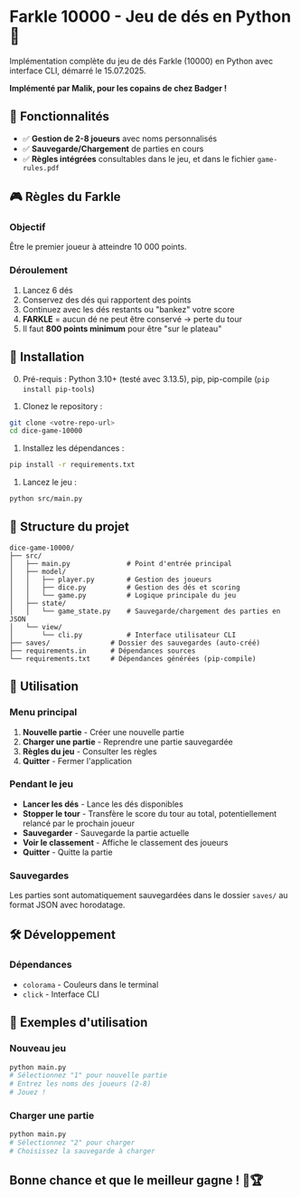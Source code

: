 # Farkle 10000 - Jeu de dés en Python 🎲

Implémentation complète du jeu de dés Farkle (10000) en Python avec interface CLI, démarré le 15.07.2025.

**Implémenté par Malik, pour les copains de chez Badger !**

## 🎯 Fonctionnalités

- ✅ **Gestion de 2-8 joueurs** avec noms personnalisés
- ✅ **Sauvegarde/Chargement** de parties en cours
- ✅ **Règles intégrées** consultables dans le jeu, et dans le fichier `game-rules.pdf`

## 🎮 Règles du Farkle

### Objectif
Être le premier joueur à atteindre 10 000 points.


### Déroulement
1. Lancez 6 dés
2. Conservez des dés qui rapportent des points
3. Continuez avec les dés restants ou "bankez" votre score
4. **FARKLE** = aucun dé ne peut être conservé → perte du tour
5. Il faut **800 points minimum** pour être "sur le plateau"

## 🚀 Installation

0. Pré-requis : Python 3.10+ (testé avec 3.13.5), pip, pip-compile (`pip install pip-tools`)

1. Clonez le repository :
```bash
git clone <votre-repo-url>
cd dice-game-10000
```

1. Installez les dépendances :
```bash
pip install -r requirements.txt
```

1. Lancez le jeu :
```bash
python src/main.py
```

## 📁 Structure du projet

```
dice-game-10000/
├── src/
│   ├── main.py              # Point d'entrée principal
│   ├── model/
│   │   ├── player.py        # Gestion des joueurs
│   │   ├── dice.py          # Gestion des dés et scoring
│   │   └── game.py          # Logique principale du jeu
│   ├── state/
│   │   └── game_state.py    # Sauvegarde/chargement des parties en JSON
│   └── view/
│       └── cli.py           # Interface utilisateur CLI
├── saves/               # Dossier des sauvegardes (auto-créé)
├── requirements.in      # Dépendances sources
└── requirements.txt     # Dépendances générées (pip-compile)
```

## 🎯 Utilisation

### Menu principal
1. **Nouvelle partie** - Créer une nouvelle partie
2. **Charger une partie** - Reprendre une partie sauvegardée
3. **Règles du jeu** - Consulter les règles
4. **Quitter** - Fermer l'application

### Pendant le jeu
- **Lancer les dés** - Lance les dés disponibles
- **Stopper le tour** - Transfère le score du tour au total, potentiellement relancé par le prochain joueur
- **Sauvegarder** - Sauvegarde la partie actuelle
- **Voir le classement** - Affiche le classement des joueurs
- **Quitter** - Quitte la partie

### Sauvegardes
Les parties sont automatiquement sauvegardées dans le dossier `saves/` au format JSON avec horodatage.

## 🛠️ Développement

### Dépendances
- `colorama` - Couleurs dans le terminal
- `click` - Interface CLI

## 📝 Exemples d'utilisation

### Nouveau jeu
```bash
python main.py
# Sélectionnez "1" pour nouvelle partie
# Entrez les noms des joueurs (2-8)
# Jouez !
```

### Charger une partie
```bash
python main.py
# Sélectionnez "2" pour charger
# Choisissez la sauvegarde à charger
```


## Bonne chance et que le meilleur gagne ! 🎲🏆

